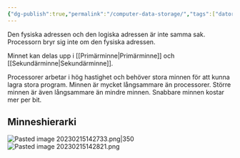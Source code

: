 ```yaml
---
{"dg-publish":true,"permalink":"/computer-data-storage/","tags":["datorteknik"]}
---
```


Den fysiska adressen och den logiska adressen är inte samma sak. Processorn bryr sig inte om den fysiska adressen.

Minnet kan delas upp i [[Primärminne\|Primärminne]] och [[Sekundärminne\|Sekundärminne]].

Processorer arbetar i hög hastighet och behöver stora minnen för att kunna lagra stora program. Minnen är mycket långsammare än processorer. Större minnen är även långsammare än mindre minnen. Snabbare minnen kostar mer per bit.

## Minneshierarki
![Pasted image 20230215142733.png|350](/img/user/images/Pasted%20image%2020230215142733.png)
![Pasted image 20230215142821.png](/img/user/images/Pasted%20image%2020230215142821.png)